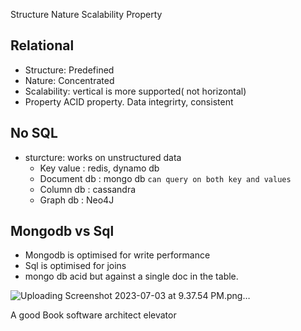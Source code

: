 Structure 
Nature 
Scalability
Property


## Relational
- Structure: Predefined 
- Nature: Concentrated
- Scalability: vertical is more supported( not horizontal)
- Property ACID property. Data integrirty, consistent

## No SQL
- sturcture: works on unstructured data
    - Key value : redis, dynamo db
    - Document db : mongo db  ```can query on both key and values```
    - Column db : cassandra
    - Graph db : Neo4J


## Mongodb vs Sql 
- Mongodb is optimised for write performance
- Sql is optimised for joins
- mongo db acid but against a single doc in the table.

![Uploading Screenshot 2023-07-03 at 9.37.54 PM.png…](screenshot)

A good Book software architect elevator
